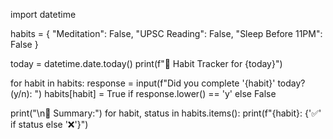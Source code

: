 import datetime

habits = {
    "Meditation": False,
    "UPSC Reading": False,
    "Sleep Before 11PM": False
}

today = datetime.date.today()
print(f"🧘 Habit Tracker for {today}")

for habit in habits:
    response = input(f"Did you complete '{habit}' today? (y/n): ")
    habits[habit] = True if response.lower() == 'y' else False

print("\n🌟 Summary:")
for habit, status in habits.items():
    print(f"{habit}: {'✅' if status else '❌'}")
